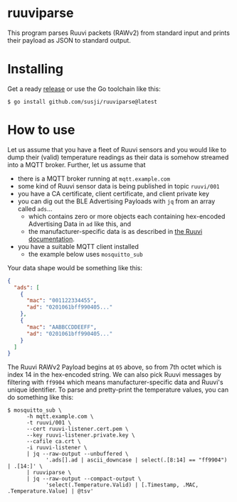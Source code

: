 # ruuviparse

This program parses Ruuvi packets (RAWv2) from standard input and prints their
payload as JSON to standard output.

# Installing

Get a ready [release](https://github.com/susji/ruuviparse/releases) or use the
Go toolchain like this:

    $ go install github.com/susji/ruuviparse@latest

# How to use

Let us assume that you have a fleet of Ruuvi sensors and you would like to dump
their (valid) temperature readings as their data is somehow streamed into a MQTT
broker. Further, let us assume that

- there is a MQTT broker running at `mqtt.example.com`
- some kind of Ruuvi sensor data is being published in topic `ruuvi/001`
- you have a CA certificate, client certificate, and client private key
- you can dig out the BLE Advertising Payloads with `jq` from an array called
  `ads`...
  - which contains zero or more objects each containing hex-encoded Advertising
    Data in `ad` like this, and
  - the manufacturer-specific data is as described in [the Ruuvi
    documentation](https://docs.ruuvi.com/communication/bluetooth-advertisements).
- you have a suitable MQTT client installed
  - the example below uses `mosquitto_sub`

Your data shape would be something like this:

```json
{
  "ads": [
    {
      "mac": "001122334455",
      "ad": "0201061bff990405..."
    },
    {
      "mac": "AABBCCDDEEFF",
      "ad": "0201061bff990405..."
    }
  ]
}
```

The Ruuvi RAWv2 Payload begins at `05` above, so from 7th octet which is index
14 in the hex-encoded string. We can also pick Ruuvi messages by filtering with
`ff9904` which means manufacturer-specific data and Ruuvi's unique identifier.
To parse and pretty-print the temperature values, you can do something like
this:

```
$ mosquitto_sub \
      -h mqtt.example.com \
      -t ruuvi/001 \
      --cert ruuvi-listener.cert.pem \
      --key ruuvi-listener.private.key \
      --cafile ca.crt \
      -i ruuvi-listener \
      | jq --raw-output --unbuffered \
            '.ads[].ad | ascii_downcase | select(.[8:14] == "ff9904") | .[14:]' \
      | ruuviparse \
      | jq --raw-output --compact-output \
            'select(.Temperature.Valid) | [.Timestamp, .MAC, .Temperature.Value] | @tsv'
```
